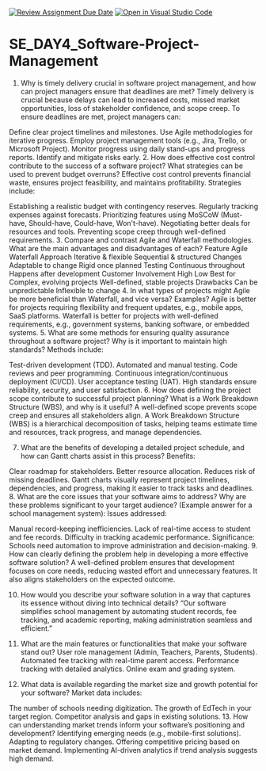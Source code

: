 [![Review Assignment Due Date](https://classroom.github.com/assets/deadline-readme-button-22041afd0340ce965d47ae6ef1cefeee28c7c493a6346c4f15d667ab976d596c.svg)](https://classroom.github.com/a/9pw6JKcu)
[![Open in Visual Studio Code](https://classroom.github.com/assets/open-in-vscode-2e0aaae1b6195c2367325f4f02e2d04e9abb55f0b24a779b69b11b9e10269abc.svg)](https://classroom.github.com/online_ide?assignment_repo_id=18376058&assignment_repo_type=AssignmentRepo)
# SE_DAY4_Software-Project-Management
1. Why is timely delivery crucial in software project management, and how can project managers ensure that deadlines are met?
Timely delivery is crucial because delays can lead to increased costs, missed market opportunities, loss of stakeholder confidence, and scope creep. To ensure deadlines are met, project managers can:

Define clear project timelines and milestones.
Use Agile methodologies for iterative progress.
Employ project management tools (e.g., Jira, Trello, or Microsoft Project).
Monitor progress using daily stand-ups and progress reports.
Identify and mitigate risks early.
2. How does effective cost control contribute to the success of a software project? What strategies can be used to prevent budget overruns?
Effective cost control prevents financial waste, ensures project feasibility, and maintains profitability. Strategies include:

Establishing a realistic budget with contingency reserves.
Regularly tracking expenses against forecasts.
Prioritizing features using MoSCoW (Must-have, Should-have, Could-have, Won't-have).
Negotiating better deals for resources and tools.
Preventing scope creep through well-defined requirements.
3. Compare and contrast Agile and Waterfall methodologies. What are the main advantages and disadvantages of each?
Feature	Agile	Waterfall
Approach	Iterative & flexible	Sequential & structured
Changes	Adaptable to change	Rigid once planned
Testing	Continuous throughout	Happens after development
Customer Involvement	High	Low
Best for	Complex, evolving projects	Well-defined, stable projects
Drawbacks	Can be unpredictable	Inflexible to change
4. In what types of projects might Agile be more beneficial than Waterfall, and vice versa? Examples?
Agile is better for projects requiring flexibility and frequent updates, e.g., mobile apps, SaaS platforms.
Waterfall is better for projects with well-defined requirements, e.g., government systems, banking software, or embedded systems.
5. What are some methods for ensuring quality assurance throughout a software project? Why is it important to maintain high standards?
Methods include:

Test-driven development (TDD).
Automated and manual testing.
Code reviews and peer programming.
Continuous integration/continuous deployment (CI/CD).
User acceptance testing (UAT).
High standards ensure reliability, security, and user satisfaction.
6. How does defining the project scope contribute to successful project planning? What is a Work Breakdown Structure (WBS), and why is it useful?
A well-defined scope prevents scope creep and ensures all stakeholders align.
A Work Breakdown Structure (WBS) is a hierarchical decomposition of tasks, helping teams estimate time and resources, track progress, and manage dependencies.

7. What are the benefits of developing a detailed project schedule, and how can Gantt charts assist in this process?
Benefits:

Clear roadmap for stakeholders.
Better resource allocation.
Reduces risk of missing deadlines.
Gantt charts visually represent project timelines, dependencies, and progress, making it easier to track tasks and deadlines.
8. What are the core issues that your software aims to address? Why are these problems significant to your target audience?
(Example answer for a school management system):
Issues addressed:

Manual record-keeping inefficiencies.
Lack of real-time access to student and fee records.
Difficulty in tracking academic performance.
Significance: Schools need automation to improve administration and decision-making.
9. How can clearly defining the problem help in developing a more effective software solution?
A well-defined problem ensures that development focuses on core needs, reducing wasted effort and unnecessary features. It also aligns stakeholders on the expected outcome.

10. How would you describe your software solution in a way that captures its essence without diving into technical details?
“Our software simplifies school management by automating student records, fee tracking, and academic reporting, making administration seamless and efficient.”

11. What are the main features or functionalities that make your software stand out?
User role management (Admin, Teachers, Parents, Students).
Automated fee tracking with real-time parent access.
Performance tracking with detailed analytics.
Online exam and grading system.
12. What data is available regarding the market size and growth potential for your software?
Market data includes:

The number of schools needing digitization.
The growth of EdTech in your target region.
Competitor analysis and gaps in existing solutions.
13. How can understanding market trends inform your software’s positioning and development?
Identifying emerging needs (e.g., mobile-first solutions).
Adapting to regulatory changes.
Offering competitive pricing based on market demand.
Implementing AI-driven analytics if trend analysis suggests high demand.
